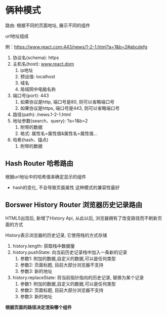 # 俩种模式

路由: 根据不同的页面地址, 展示不同的组件

url地址组成

例：https://www.react.com:443/news/1-2-1.html?a=1&b=2#abcdefg

1. 协议名(schema): https
2. 主机名(host): www.react.dom
    1. ip地址
    2. 预设值: localhost
    3. 域名
    4. 局域网中电脑名称
3. 端口号(port): 443
    1. 如果协议是http, 端口号是80, 则可以省略端口号
    2. 如果协议是https, 端口号是443, 则可以省略端口号
4. 路径(path): /news.1-2-1.html
5. 地址参数(search、query): ?a=1&b=2
    1. 附带的数据
    2. 格式: 属性名=属性值&属性名=属性值...
6. 哈希(hash、锚点)
    1. 附带的数据
    
## Hash Router 哈希路由

根据url地址中的哈希值来确定显示的组件

- hash的变化, 不会导致页面属性 这种模式的兼容性最好

## Borswer History Router 浏览器历史记录路由

HTML5出现后, 新增了History Api, 从此以后, 浏览器拥有了改变路径而不刷新页面的方式

History表示浏览器的历史记录, 它使用栈的方式存储

1. history.length: 获取栈中数据量
2. history.pushState: 向当前历史记录栈中加入一条新的记录
    1. 参数1: 附加的数据,自定义的数据,可以是任何类型
    2. 参数2: 页面标题, 目前大部分浏览器不支持
    3. 参数3: 新的地址
3. history.replaceState: 将当前指针指向的历史记录, 替换为某个记录
    1. 参数1: 附加的数据,自定义的数据,可以是任何类型
    2. 参数2: 页面标题, 目前大部分浏览器不支持
    3. 参数3: 新的地址
    
**根据页面的路径决定渲染哪个组件**